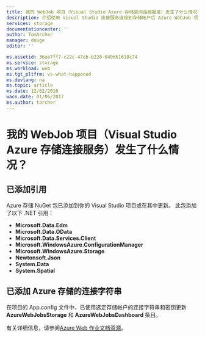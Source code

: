 ```yaml
---
title: 我的 WebJob 项目（Visual Studio Azure 存储空间连接服务）发生了什么情况？| Azure
description: 介绍使用 Visual Studio 连接服务连接到存储帐户后 Azure WebJob 项目中会发生什么情况
services: storage
documentationcenter: ''
author: TomArcher
manager: douge
editor: ''

ms.assetid: 36ae7ff7-c22c-47eb-b220-049d61618c74
ms.service: storage
ms.workload: web
ms.tgt_pltfrm: vs-what-happened
ms.devlang: na
ms.topic: article
ms.date: 12/02/2016
wacn.date: 01/06/2017
ms.author: tarcher
---
```


# 我的 WebJob 项目（Visual Studio Azure 存储连接服务）发生了什么情况？

## 已添加引用

Azure 存储 NuGet 包已添加到你的 Visual Studio 项目或在其中更新。
此包添加了以下 .NET 引用：

- **Microsoft.Data.Edm**
- **Microsoft.Data.OData**
- **Microsoft.Data.Services.Client**
- **Microsoft.WindowsAzure.ConfigurationManager**
- **Microsoft.WindowsAzure.Storage**
- **Newtonsoft.Json**
- **System.Data**
- **System.Spatial**

## 已添加 Azure 存储的连接字符串
在项目的 App.config 文件中，已使用选定存储帐户的连接字符串和密钥更新 **AzureWebJobsStorage** 和 **AzureWebJobsDashboard** 条目。

有关详细信息，请参阅[Azure Web 作业文档资源](../app-service-web/websites-webjobs-resources.md)。

<!---HONumber=Mooncake_0103_2017-->